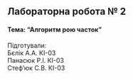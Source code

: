 ## Лабораторна робота № 2
####  Тема: “Алгоритм рою часток”
  Підготували:  
Бєлік А.А. КІ-03  
Панасюк Р.І. КІ-03  
Стеф’юк С.В. КІ-03
